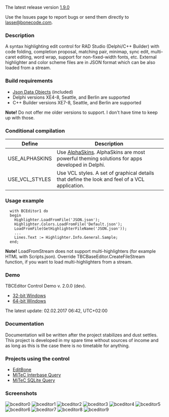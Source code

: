 The latest release version <a href="https://github.com/bonecode/TBCEditor/releases">1.9.0</a>

Use the Issues page to report bugs or send them directly to lasse@bonecode.com.

<h3>Description</h3>

A syntax highlighting edit control for RAD Studio (Delphi/C++ Builder) with code folding, completion proposal, matching pair, minimap, sync edit, multi-caret editing, word wrap, support for non-fixed-width fonts, etc. External highlighter and color scheme files are in JSON format which can be also loaded from a stream.

<h3>Build requirements</h3>

* <a href="https://github.com/ahausladen/JsonDataObjects">Json Data Objects</a> (included)
* Delphi versions XE4-8, Seattle, and Berlin are supported 
* C++ Builder versions XE7-8, Seattle, and Berlin are supported

<b>Note!</b> Do not offer me older versions to support. I don't have time to keep up with those.

<h3>Conditional compilation</h3>

Define | Description 
--- | --- 
USE_ALPHASKINS | Use <a href="http://www.alphaskins.com/">AlphaSkins</a>. AlphaSkins are most powerful theming solutions for apps developed in Delphi.
USE_VCL_STYLES | Use VCL styles. A set of graphical details that define the look and feel of a VCL application.

<h3>Usage example</h3>

```objectpascal
  with BCEditor1 do 
  begin
    Highlighter.LoadFromFile('JSON.json');
    Highlighter.Colors.LoadFromFile('Default.json'); 
    LoadFromFile(GetHighlighterFileName('JSON.json')); 
    ...
    Lines.Text := Highlighter.Info.General.Sample; 
  end;
```
<b>Note!</b> LoadFromStream does not support multi-highlighters (for example HTML with Scripts.json). Override TBCBaseEditor.CreateFileStream function, if you want to load multi-highlighters from a stream. 

<h3>Demo</h3>

TBCEditor Control Demo v. 2.0.0 (dev).

  * <a href="http://www.bonecode.com/downloads/BCEditorComponentDemo32.zip">32-bit Windows</a>
  * <a href="http://www.bonecode.com/downloads/BCEditorComponentDemo64.zip">64-bit Windows</a>

The latest update: 02.02.2017 06:42, UTC+02:00

<h3>Documentation</h3>

Documentation will be written after the project stabilizes and dust settles. This project is developed in my spare time without sources of income and as long as this is the case there is no timetable for anything. 

<h3>Projects using the control</h3>

* <a href="http://www.bonecode.com">EditBone</a>
* <a href="http://www.mitec.cz/ibq.html">MiTeC Interbase Query</a>
* <a href="http://www.mitec.cz/sqliteq.html">MiTeC SQLite Query</a>

<h3>Screenshots</h3>

![bceditor0](https://cloud.githubusercontent.com/assets/11475177/20067778/2e403442-a51f-11e6-8c3e-532ae48b7d72.png)
![bceditor1](https://cloud.githubusercontent.com/assets/11475177/20067780/2e5c78be-a51f-11e6-98b3-837ab6c630f9.png)
![bceditor2](https://cloud.githubusercontent.com/assets/11475177/20067783/2e7e074a-a51f-11e6-9152-e7298b510fac.png)
![bceditor3](https://cloud.githubusercontent.com/assets/11475177/20067782/2e7e15b4-a51f-11e6-945f-69ae5f7c6391.png)
![bceditor4](https://cloud.githubusercontent.com/assets/11475177/20067784/2e7e457a-a51f-11e6-802d-1b90bd952538.png)
![bceditor5](https://cloud.githubusercontent.com/assets/11475177/20114666/d317c5a0-a5fd-11e6-9c0d-8fc71d177943.png)
![bceditor6](https://cloud.githubusercontent.com/assets/11475177/20067785/2e831d16-a51f-11e6-93ca-51eb13a1501f.png)
![bceditor7](https://cloud.githubusercontent.com/assets/11475177/20067786/2e83a9c0-a51f-11e6-918d-e039512503ca.png)
![bceditor8](https://cloud.githubusercontent.com/assets/11475177/20067774/2de408c0-a51f-11e6-9bbc-68c4824c7d10.png)
![bceditor9](https://cloud.githubusercontent.com/assets/11475177/20067777/2e22d398-a51f-11e6-80dc-aada64961860.png)









